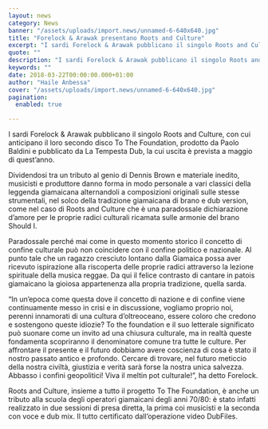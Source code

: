 ```yaml
---
layout: news
category: News
banner: "/assets/uploads/import.news/unnamed-6-640x640.jpg"
title: "Forelock & Arawak presentano Roots and Culture"
excerpt: "I sardi Forelock & Arawak pubblicano il singolo Roots and Culture, con cui anticipano il loro secondo disco To The Foundation, prodotto da Paolo Baldini e pubblicato da La Tempesta Dub, la cui uscita è prevista a maggio di quest’anno. Dividendosi tra un tributo al genio di Dennis Brown e materiale inedito, musicisti e produttore [&hellip"
quote: ""
description: "I sardi Forelock & Arawak pubblicano il singolo Roots and Culture, con cui anticipano il loro secondo disco To The Foundation, prodotto da Paolo Baldini e pubblicato da La Tempesta Dub, la cui uscita è prevista a maggio di quest’anno. Dividendosi tra un tributo al genio di Dennis Brown e materiale inedito, musicisti e produttore [&hellip"
keywords: ""
date: 2018-03-22T00:00:00.000+01:00
author: "Haile Anbessa"
cover: "/assets/uploads/import.news/unnamed-6-640x640.jpg"
pagination:
  enabled: true

---
```


I sardi Forelock & Arawak pubblicano il singolo Roots and Culture, con cui anticipano il loro secondo disco To The Foundation, prodotto da Paolo Baldini e pubblicato da La Tempesta Dub, la cui uscita è prevista a maggio di quest’anno.

Dividendosi tra un tributo al genio di Dennis Brown e materiale inedito, musicisti e produttore danno forma in modo personale a vari classici della leggenda giamaicana alternandoli a composizioni originali sulle stesse strumentali, nel solco della tradizione giamaicana di brano e dub version, come nel caso di Roots and Culture che è una paradossale dichiarazione d’amore per le proprie radici culturali ricamata sulle armonie del brano Should I.

Paradossale perché mai come in questo momento storico il concetto di confine culturale può non coincidere con il confine politico e nazionale. Al punto tale che un ragazzo cresciuto lontano dalla Giamaica possa aver ricevuto ispirazione alla riscoperta delle proprie radici attraverso la lezione spirituale della musica reggae. Da qui il felice contrasto di cantare in patois giamaicano la gioiosa appartenenza alla propria tradizione, quella sarda.

“In un’epoca come questa dove il concetto di nazione e di confine viene continuamente messo in crisi e in discussione, vogliamo proprio noi, perenni innamorati di una cultura d’oltreoceano, essere coloro che credono e sostengono queste idiozie? To the foundation e il suo letterale significato può suonare come un invito ad una chiusura culturale, ma in realtà queste fondamenta scopriranno il denominatore comune tra tutte le culture. Per affrontare il presente e il futuro dobbiamo avere coscienza di cosa è stato il nostro passato antico e profondo. Cercare di trovare, nel futuro meticcio della nostra civiltà, giustizia e verità sarà forse la nostra unica salvezza. Abbasso i confini geopolitici! Viva il meltin pot culturale!”, ha detto Forelock.

Roots and Culture, insieme a tutto il progetto To The Foundation, è anche un tributo alla scuola degli operatori giamaicani degli anni 70/80: è stato infatti realizzato in due sessioni di presa diretta, la prima coi musicisti e la seconda con voce e dub mix. Il tutto certificato dall’operazione video DubFiles.